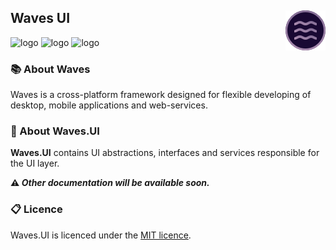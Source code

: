## <img style="float: right;" src="files/images/logo_64.png"/>  Waves UI
![logo](https://img.shields.io/github/license/waves-framework/waves.ui) ![logo](https://img.shields.io/nuget/v/Waves.UI) ![logo](https://img.shields.io/nuget/dt/Waves.UI)

### 📚 About Waves
Waves is a cross-platform framework designed for flexible developing of desktop, mobile applications and web-services.

### 📒 About Waves.UI

**Waves.UI** contains UI abstractions, interfaces and services responsible for the UI layer.

**⚠️ _Other documentation will be available soon._**

### 📋 Licence

Waves.UI is licenced under the [MIT licence](https://github.com/waves-framework/waves.ui/blob/develop/license.md).

